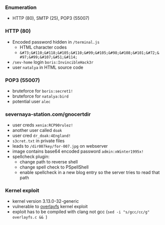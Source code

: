 ### Enumeration
- HTTP (80), SMTP (25), POP3 (55007)
### HTTP (80)
- Encoded password hidden in `/terminal.js`
	- HTML character codes
	- `&#73;&#110;&#118;&#105;&#110;&#99;&#105;&#98;&#108;&#101;&#72;&#97;&#99;&#107;&#51;&#114;`
- `/sev-home` login `boris:InvincibleHack3r`
- user `natalya` in HTML source code
### POP3 (55007)
- bruteforce for `boris:secret1!`
- bruteforce for `natalya:bird`
- potential user `alec`
### severnaya-station.com/gnocertdir
- user creds `xenia:RCP90rulez!`
- another user called `doak`
- user cred `dr_doak:4England!`
- `s3cret.txt` in private files
- leads to `/dir007key/for-007.jpg` on webserver
- image contains base64 encoded password `admin:xWinter1995x!`
- spellcheck plugin:
	- change path to reverse shell
	- change spell check to PSpellShell
	- enable spellcheck in a new blog entry so the server tries to read that path
### Kernel exploit
- kernel version 3.13.0-32-generic
- vulnerable to [overlayfs](https://www.exploit-db.com/exploits/37292) kernel exploit
- exploit has to be compiled with clang not gcc (`sed -i "s/gcc/cc/g" overlayfs.c && `)